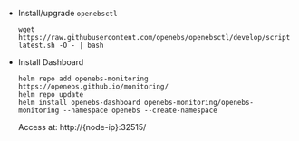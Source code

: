 - Install/upgrade `openebsctl`
  ```
  wget https://raw.githubusercontent.com/openebs/openebsctl/develop/scripts/install-latest.sh -O - | bash
  ```

- Install Dashboard
  ```
  helm repo add openebs-monitoring https://openebs.github.io/monitoring/
  helm repo update
  helm install openebs-dashboard openebs-monitoring/openebs-monitoring --namespace openebs --create-namespace
  ```

  Access at: http://{node-ip}:32515/

  

  
